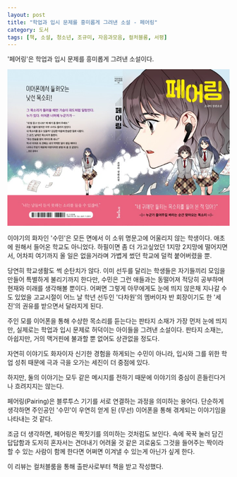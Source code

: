 ```yaml
---
layout: post
title: "학업과 입시 문제를 흥미롭게 그려낸 소설 - 페어링"
category: 도서
tags: [책, 소설, 청소년, 조규미, 자음과모음, 컬처블룸, 서평]
---
```


'페어링'은
학업과 입시 문제를 흥미롭게 그려낸 소설이다.

![표지](/images/pairing-book-h480.jpg)

이야기의 화자인 '수민'은 모든 면에서 이 소위 명문고에 어울리지 않는 학생이다.
애초에 원해서 들어온 학교도 아니었다.
하필이면 좀 더 가고싶었던 1지망 2지망에 떨어지면서,
어차피 여기까지 올 일은 없을거라며 가볍게 썼던 학교에 덜컥 붙어버렸을 뿐.

당연히 학교생활도 썩 순탄치가 않다.
이미 선두를 달리는 학생들은 자기들끼리 모임을 만들어 특별하게 불리기까지 한다만,
수민은 그런 애들과는 동떨어져 적당히 공부하며 현재와 미래를 생각해볼 뿐이다.
어쩌면 그렇게 아무에게도 눈에 띄지 않은채 지나갈 수도 있었을 고교시절이
어느 날 학년 선두인 '다차원'의 멤버이자 반 회장이기도 한 '세진'의 권유를 받으면서 달라지게 된다.

주인 모를 이어폰을 통해 수상한 목소리를 듣는다는 판타지 소재가 가장 먼저 눈에 띄지만,
실제로는 학업과 입시 문제로 허덕이는 아이들을 그려낸 소설이다.
판타지 소재는, 아쉽지만, 거의 맥거핀에 불과할 뿐 없어도 상관없을 정도다.

자연히 이야기도 화자이자 신기한 경험을 하게되는 수민이 아니라,
입시와 그를 위한 학업 성취 때문에 극과 극을 오가는 세진이 더 중점에 있다.

하지만, 둘의 이야기는 모두 같은 메시지를 전하기 때문에
이야기의 중심이 흔들린다거나 흐려지지는 않는다.

페어링(Pairing)은 블루투스 기기를 서로 연결하는 과정을 의미하는 용어다.
단순하게 생각하면 주인공인 '수민'이 우연히 얻게 된 (무선) 이어폰을 통해 겪게되는 이야기임을 나타내는 것 같다.

조금 더 생각하면, 페어링은 짝짓기를 의미하는 것처럼도 보인다.
속에 꾹꾹 눌러 담긴 답답함과
도저히 혼자서는 견뎌내기 어려울 것 같은 괴로움도
그것을 들어주는 짝이라 할 수 있는 사람이 함께 한다면
어쩌면 이겨낼 수 있는게 아닌가 싶게 한다.



<div class="im im-info">
이 리뷰는 컬처블룸을 통해 출판사로부터 책을 받고 작성했다.
</div>
